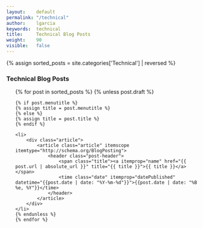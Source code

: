 ```yaml
---
layout:    default
permalink: "/technical"
author:    lgarcia
keywords:  technical
title:     Technical Blog Posts
weight:    90
visible:   false
--- 
```




{% assign sorted_posts = site.categories['Technical'] | reversed %}
<h3 id="technical">Technical Blog Posts</h3>
<ul class="category technical">  
    {% for post in sorted_posts %}
    {% unless post.draft %}

    {% if post.menutitle %}
    {% assign title = post.menutitle %}
    {% else %}
    {% assign title = post.title %}
    {% endif %}

    <li>
        <div class="article">
            <article class="article" itemscope itemtype="http://schema.org/BlogPosting">
                <header class="post-header">
                    <span class="title"><a itemprop="name" href="{{ post.url | absolute_url }}" title="{{ title }}">{{ title }}</a></span>
                    <time class="date" itemprop="datePublished" datetime="{{post.date | date: "%Y-%m-%d"}}">{{post.date | date: "%B %e, %Y"}}</time>
                </header>
            </article>
        </div>
    </li>
    {% endunless %}
    {% endfor %}
</ul>
